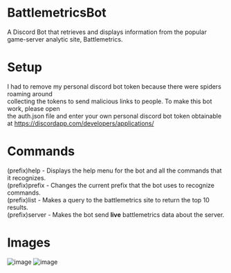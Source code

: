 # BattlemetricsBot

  A Discord Bot that retrieves and displays information from the popular game-server analytic site, Battlemetrics.

# Setup 

  I had to remove my personal discord bot token because there were spiders roaming around <br />
  collecting the tokens to send malicious links to people. To make this bot work, please open <br />
  the auth.json file and enter your own personal discord bot token obtainable at https://discordapp.com/developers/applications/ <br />

# Commands

(prefix)help - Displays the help menu for the bot and all the commands that it recognizes. <br />
(prefix)prefix <newPrefix> - Changes the current prefix that the bot uses to recognize commands. <br />
(prefix)list <query> - Makes a query to the battlemetrics site to return the top 10 results. <br />
(prefix)server <serverID> - Makes the bot send <b>live</b> battlemetrics data about the server. <br />

# Images 

![image](https://user-images.githubusercontent.com/25600013/55646268-bdaf1100-57a8-11e9-8164-971a4fc0466b.png)
![image](https://user-images.githubusercontent.com/25600013/55646254-b6880300-57a8-11e9-9a07-59c5b88bc557.png)
